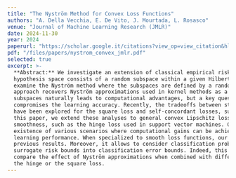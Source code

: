 ```yaml
---
title: "The Nyström Method for Convex Loss Functions"
authors: "A. Della Vecchia, E. De Vito, J. Mourtada, L. Rosasco"
venue: "Journal of Machine Learning Research (JMLR)"
date: 2024-11-30
year: 2024
paperurl: "https://scholar.google.it/citations?view_op=view_citation&hl=en&user=aaeUheEAAAAJ&citation_for_view=aaeUheEAAAAJ:UeHWp8X0CEIC"   # replace with actual JMLR page
pdf: "/files/papers/nystrom_convex_jmlr.pdf"
selected: true
excerpt: >-
  **Abstract:** We investigate an extension of classical empirical risk minimization, where the
  hypothesis space consists of a random subspace within a given Hilbert space. Specifically, we
  examine the Nyström method where the subspaces are defined by a random subset of the data. This
  approach recovers Nyström approximations used in kernel methods as a specific case. Using random
  subspaces naturally leads to computational advantages, but a key question is whether it
  compromises the learning accuracy. Recently, the tradeoffs between statistics and computation
  have been explored for the square loss and self-concordant losses, such as the logistic loss. In
  this paper, we extend these analyses to general convex Lipschitz losses, which may lack
  smoothness, such as the hinge loss used in support vector machines. Our main results show the
  existence of various scenarios where computational gains can be achieved without sacrificing
  learning performance. When specialized to smooth loss functions, our analysis recovers most
  previous results. Moreover, it allows to consider classification problems and translate the
  surrogate risk bounds into classification error bounds. Indeed, this gives the opportunity to
  compare the effect of Nyström approximations when combined with different loss functions such as
  the hinge or the square loss.
---
```

